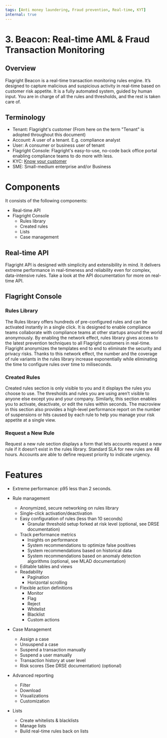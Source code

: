 ```yaml
---
tags: [Anti money laundering, Fraud prevention, Real-time, KYT]
internal: true
---
```


# 3. Beacon: Real-time AML & Fraud Transaction Monitoring

## Overview

Flagright Beacon is a real-time transaction monitoring rules engine. It’s designed to capture malicious and suspicious activity in real-time based on customer risk appetite. It is a fully automated system, guided by human input. You are in charge of all the rules and thresholds, and the rest is taken care of.

## Terminology

- Tenant: Flagright's customer (From here on the term "Tenant" is adopted throughout this document)
- Account: A user of a tenant. E.g. compliance analyst
- User: A consumer or business user of tenant
- Flagright Console: Flagright's easy-to-use, no-code back office portal enabling compliance teams to do more with less.
- KYC: [Know your customer](https://en.wikipedia.org/wiki/Know_your_customer)
- SME: Small-medium enterprise and/or Business

# Components

It consists of the following components:

- Real-time API
- Flagright Console
  - Rules library
  - Created rules
  - Lists
  - Case management

## Real-time API

Flagright API is designed with simplicity and extensibility in mind. It delivers extreme performance in real-timeness and reliability even for complex, data-intensive rules. Take a look at the API documentation for more on real-time API.

## Flagright Console

### Rules Library

The Rules library offers hundreds of pre-configured rules and can be activated instantly in a single click. It is designed to enable compliance teams collaborate with compliance teams at other startups around the world anonymously. By enabling the network effect, rules library gives access to the latest prevention techniques to all Flagright customers in real-time. Flagright anonymizes the templates end to end to eliminate the security and privacy risks. Thanks to this network effect, the number and the coverage of rule variants in the rules library increase exponentially while eliminating the time to configure rules over time to miliseconds.

### Created Rules

Created rules section is only visible to you and it displays the rules you choose to use. The thresholds and rules you are using aren’t visible to anyone else except you and your company. Similarly, this section enables you to activate, deactivate, or edit the rules within seconds. The macroview in this section also provides a high-level performance report on the number of suspensions or hits caused by each rule to help you manage your risk appetite at a single view.

### Request a New Rule

Request a new rule section displays a form that lets accounts request a new rule if it doesn’t exist in the rules library. Standard SLA for new rules are 48 hours. Accounts are able to define request priority to indicate urgency.

# Features

- Extreme performance: p95 less than 2 seconds.
- Rule management
  - Anonymized, secure networking on rules library
  - Single-click activation/deactivation
  - Easy configuration of rules (less than 10 seconds)
    - Granular threshold setup forked at risk level (optional, see DRSE documentation)
  - Track performance metrics
    - Insights on performance
    - System recommendations to optimize false positives
    - System recommendations based on historical data
    - System recommendations based on anomaly detection algorithms (optional, see MLAD documentation)
  - Editable tables and views
  - Readability
    - Pagination
    - Horizontal scrolling
  - Flexible action definitions
    - Monitor
    - Flag
    - Reject
    - Whitelist
    - Blacklist
    - Custom actions
- Case Management

  - Assign a case

  <!---->

  - Unsuspend a case
  - Suspend a transaction manually
  - Suspend a user manually
  - Transaction history at user level
  - Risk scores (See DRSE documentation) (optional)
- Advanced reporting
  - Filter
  - Download
  - Visualizations
  - Customization
- Lists
  - Create whitelists & blacklists
  - Manage lists
  - Build real-time rules back on lists
